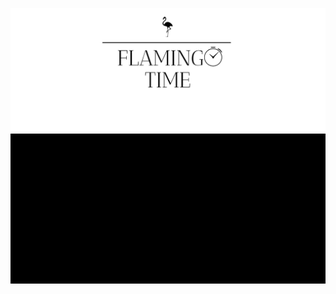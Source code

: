 ![Logo flamingo](https://raw.githubusercontent.com/MichalTrzaska9/Watch-Store/master/flamingo.png)
![Gif](https://github.com/MichalTrzaska9/Watch-Store/raw/167c93280df53fc3539ad4056ac58b25f9bacb87/filmiczekk.gif)
